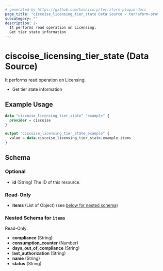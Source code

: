 ```yaml
---
# generated by https://github.com/hashicorp/terraform-plugin-docs
page_title: "ciscoise_licensing_tier_state Data Source - terraform-provider-ciscoise"
subcategory: ""
description: |-
  It performs read operation on Licensing.
  Get tier state information
---
```


# ciscoise_licensing_tier_state (Data Source)

It performs read operation on Licensing.

- Get tier state information

## Example Usage

```terraform
data "ciscoise_licensing_tier_state" "example" {
  provider = ciscoise
}

output "ciscoise_licensing_tier_state_example" {
  value = data.ciscoise_licensing_tier_state.example.items
}
```

<!-- schema generated by tfplugindocs -->
## Schema

### Optional

- **id** (String) The ID of this resource.

### Read-Only

- **items** (List of Object) (see [below for nested schema](#nestedatt--items))

<a id="nestedatt--items"></a>
### Nested Schema for `items`

Read-Only:

- **compliance** (String)
- **consumption_counter** (Number)
- **days_out_of_compliance** (String)
- **last_authorization** (String)
- **name** (String)
- **status** (String)



